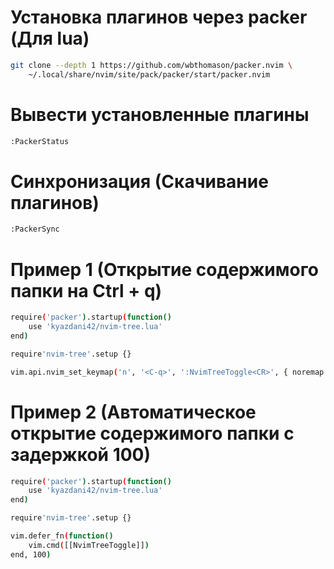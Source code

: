 # Установка плагинов через packer (Для lua)

```bash
git clone --depth 1 https://github.com/wbthomason/packer.nvim \
    ~/.local/share/nvim/site/pack/packer/start/packer.nvim
```

# Вывести установленные плагины

```bash
:PackerStatus
```

# Синхронизация (Скачивание плагинов)

```bash
:PackerSync
```

# Пример 1 (Открытие содержимого папки на Ctrl + q)

```bash
require('packer').startup(function()
    use 'kyazdani42/nvim-tree.lua'
end)

require'nvim-tree'.setup {}

vim.api.nvim_set_keymap('n', '<C-q>', ':NvimTreeToggle<CR>', { noremap = true, silent = true })
```

# Пример 2 (Автоматическое открытие содержимого папки с задержкой 100)

```bash
require('packer').startup(function()
    use 'kyazdani42/nvim-tree.lua'
end)

require'nvim-tree'.setup {}

vim.defer_fn(function()
    vim.cmd([[NvimTreeToggle]])
end, 100) 
```
